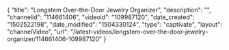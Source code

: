 {
    "title": "Longstem Over-the-Door Jewelry Organizer",
    "description": "",
    "channelid": "114661406",
    "videoid": "109987120",
    "date_created": "1502522198",
    "date_modified": "1504330124",
    "type": "captivate",
    "layout": "channelVideo",
    "url": "\/latest-videos\/longstem-over-the-door-jewelry-organizer\/114661406-109987120"
}